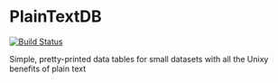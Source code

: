 # PlainTextDB
[![Build Status](https://travis-ci.org/Kazark/plaintextdb.svg?branch=master)](https://travis-ci.org/Kazark/plaintextdb)

Simple, pretty-printed data tables for small datasets with all the Unixy benefits of plain text
